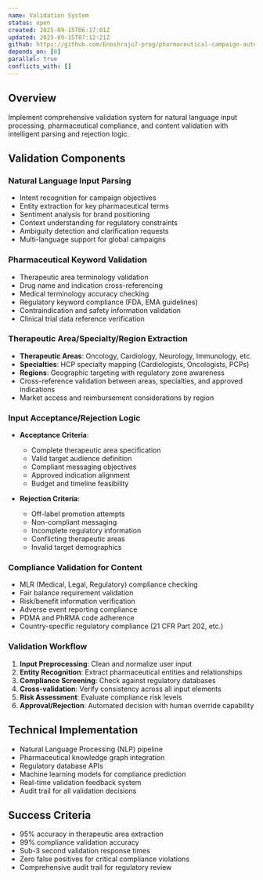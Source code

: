 ```yaml
---
name: Validation System
status: open
created: 2025-09-15T06:17:01Z
updated: 2025-09-15T07:12:21Z
github: https://github.com/Enoshraju7-prog/pharmaceutical-campaign-automation/issues/7
depends_on: [8]
parallel: true
conflicts_with: []
---
```



## Overview
Implement comprehensive validation system for natural language input processing, pharmaceutical compliance, and content validation with intelligent parsing and rejection logic.

## Validation Components

### Natural Language Input Parsing
- Intent recognition for campaign objectives
- Entity extraction for key pharmaceutical terms
- Sentiment analysis for brand positioning
- Context understanding for regulatory constraints
- Ambiguity detection and clarification requests
- Multi-language support for global campaigns

### Pharmaceutical Keyword Validation
- Therapeutic area terminology validation
- Drug name and indication cross-referencing
- Medical terminology accuracy checking
- Regulatory keyword compliance (FDA, EMA guidelines)
- Contraindication and safety information validation
- Clinical trial data reference verification

### Therapeutic Area/Specialty/Region Extraction
- **Therapeutic Areas**: Oncology, Cardiology, Neurology, Immunology, etc.
- **Specialties**: HCP specialty mapping (Cardiologists, Oncologists, PCPs)
- **Regions**: Geographic targeting with regulatory zone awareness
- Cross-reference validation between areas, specialties, and approved indications
- Market access and reimbursement considerations by region

### Input Acceptance/Rejection Logic
- **Acceptance Criteria**:
  - Complete therapeutic area specification
  - Valid target audience definition
  - Compliant messaging objectives
  - Approved indication alignment
  - Budget and timeline feasibility

- **Rejection Criteria**:
  - Off-label promotion attempts
  - Non-compliant messaging
  - Incomplete regulatory information
  - Conflicting therapeutic areas
  - Invalid target demographics

### Compliance Validation for Content
- MLR (Medical, Legal, Regulatory) compliance checking
- Fair balance requirement validation
- Risk/benefit information verification
- Adverse event reporting compliance
- PDMA and PhRMA code adherence
- Country-specific regulatory compliance (21 CFR Part 202, etc.)

### Validation Workflow
1. **Input Preprocessing**: Clean and normalize user input
2. **Entity Recognition**: Extract pharmaceutical entities and relationships
3. **Compliance Screening**: Check against regulatory databases
4. **Cross-validation**: Verify consistency across all input elements
5. **Risk Assessment**: Evaluate compliance risk levels
6. **Approval/Rejection**: Automated decision with human override capability

## Technical Implementation
- Natural Language Processing (NLP) pipeline
- Pharmaceutical knowledge graph integration
- Regulatory database APIs
- Machine learning models for compliance prediction
- Real-time validation feedback system
- Audit trail for all validation decisions

## Success Criteria
- 95% accuracy in therapeutic area extraction
- 99% compliance validation accuracy
- Sub-3 second validation response times
- Zero false positives for critical compliance violations
- Comprehensive audit trail for regulatory review



